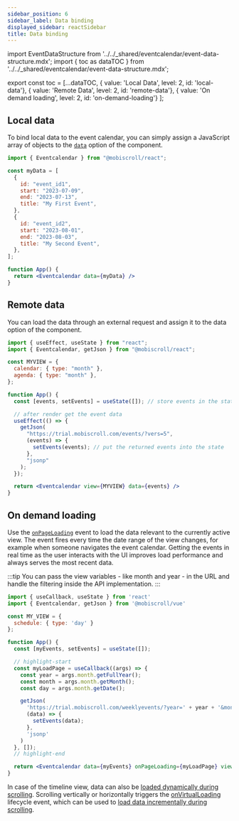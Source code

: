 ```yaml
---
sidebar_position: 6
sidebar_label: Data binding
displayed_sidebar: reactSidebar
title: Data binding
---
```


import EventDataStructure from '../../_shared/eventcalendar/event-data-structure.mdx';
import { toc as dataTOC } from '../../_shared/eventcalendar/event-data-structure.mdx';

export const toc = [...dataTOC,
 { value: 'Local Data', level: 2, id: 'local-data'},
 { value: 'Remote Data', level: 2, id: 'remote-data'},
 { value: 'On demand loading', level: 2, id: 'on-demand-loading'}
];

<EventDataStructure />

<h2 id="local-data">Local data</h2>

To bind local data to the event calendar, you can simply assign a JavaScript array of objects to the [`data`](api#opt-data) option of the component.

```jsx
import { Eventcalendar } from "@mobiscroll/react";

const myData = [
  {
    id: "event_id1",
    start: "2023-07-09",
    end: "2023-07-13",
    title: "My First Event",
  },
  {
    id: "event_id2",
    start: "2023-08-01",
    end: "2023-08-03",
    title: "My Second Event",
  },
];

function App() {
  return <Eventcalendar data={myData} />
}
```

<h2 id="remote-data">Remote data</h2>

You can load the data through an external request and assign it to the data option of the component.

```jsx
import { useEffect, useState } from "react";
import { Eventcalendar, getJson } from "@mobiscroll/react";

const MYVIEW = {
  calendar: { type: "month" },
  agenda: { type: "month" },
};

function App() {
  const [events, setEvents] = useState([]); // store events in the state

  // after render get the event data
  useEffect(() => {
    getJson(
      "https://trial.mobiscroll.com/events/?vers=5",
      (events) => {
        setEvents(events); // put the returned events into the state
      },
      "jsonp"
    );
  });

  return <Eventcalendar view={MYVIEW} data={events} />
}
```

<h2 id="on-demand-loading">On demand loading</h2>

Use the [`onPageLoading`](api#event-onPageLoading) event to load the data relevant to the currently active view. The event fires every time the date range of the view changes, for example when someone navigates the event calendar. Getting the events in real time as the user interacts with the UI improves load performance and always serves the most recent data.

:::tip
You can pass the view variables - like month and year - in the URL and handle the filtering inside the API implementation.
:::

```jsx
import { useCallback, useState } from 'react'
import { Eventcalendar, getJson } from '@mobiscroll/vue'

const MY_VIEW = {
  schedule: { type: 'day' }
};

function App() {
  const [myEvents, setEvents] = useState([]);

  // highlight-start
  const myLoadPage = useCallback((args) => {
    const year = args.month.getFullYear();
    const month = args.month.getMonth();
    const day = args.month.getDate();

    getJson(
      'https://trial.mobiscroll.com/weeklyevents/?year=' + year + '&month=' + month + '&day=' + day,
      (data) => {
        setEvents(data);
      },
      'jsonp'
    )
  }, []);
  // highlight-end

  return <Eventcalendar data={myEvents} onPageLoading={myLoadPage} view={MY_VIEW} />
}
```

In case of the timeline view, data can also be [loaded dynamically during scrolling](timeline#load-data-on-scroll). Scrolling vertically or horizontally triggers the [onVirtualLoading](#event-onVirtualLoading) lifecycle event, which can be used to [load data incrementally during scrolling](https://demo.mobiscroll.com/timeline/load-resources-on-scroll#).